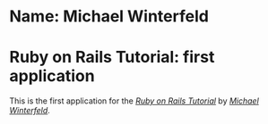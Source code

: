# Name: Michael Winterfeld
# Ruby on Rails Tutorial: first application

This is the first application for the
[*Ruby on Rails Tutorial*](http://railstutorial.org/)
by [*Michael Winterfeld*](https://github.com/mwinterfeld).
